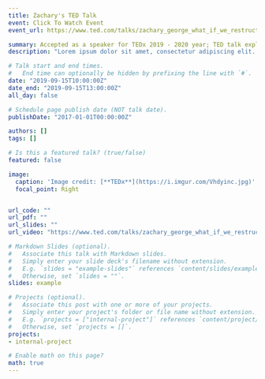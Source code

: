 ```yaml
---
title: Zachary's TED Talk
event: Click To Watch Event
event_url: https://www.ted.com/talks/zachary_george_what_if_we_restructured_the_school_calendar

summary: Accepted as a speaker for TEDx 2019 - 2020 year; TED talk explores my idea of an improved, more relevant school schedule benefiting students/teachers.
description: "Lorem ipsum dolor sit amet, consectetur adipiscing elit. Duis posuere tellusac convallis placerat. Proin tincidunt magna sed ex sollicitudin condimentum. Sed ac faucibus dolor, scelerisque sollicitudin nisi. Cras purus urna, suscipit quis sapien eu, pulvinar tempor diam."

# Talk start and end times.
#   End time can optionally be hidden by prefixing the line with `#`.
date: "2019-09-15T10:00:00Z"
date_end: "2019-09-15T13:00:00Z"
all_day: false

# Schedule page publish date (NOT talk date).
publishDate: "2017-01-01T00:00:00Z"

authors: []
tags: []

# Is this a featured talk? (true/false)
featured: false

image:
  caption: 'Image credit: [**TEDx**](https://i.imgur.com/Vhdyinc.jpg)'
  focal_point: Right


url_code: ""
url_pdf: ""
url_slides: ""
url_video: "https://www.ted.com/talks/zachary_george_what_if_we_restructured_the_school_calendar"

# Markdown Slides (optional).
#   Associate this talk with Markdown slides.
#   Simply enter your slide deck's filename without extension.
#   E.g. `slides = "example-slides"` references `content/slides/example-slides.md`.
#   Otherwise, set `slides = ""`.
slides: example

# Projects (optional).
#   Associate this post with one or more of your projects.
#   Simply enter your project's folder or file name without extension.
#   E.g. `projects = ["internal-project"]` references `content/project/deep-learning/index.md`.
#   Otherwise, set `projects = []`.
projects:
- internal-project

# Enable math on this page?
math: true
---
```

